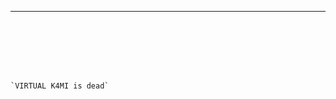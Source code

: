 

----------------------------------------
```







`VIRTUAL K4MI is dead`

































```
